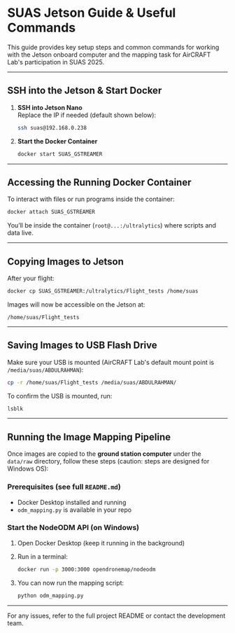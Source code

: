 
# SUAS Jetson Guide & Useful Commands

This guide provides key setup steps and common commands for working with the Jetson onboard computer and the mapping task for AirCRAFT Lab's participation in SUAS 2025.

---

##  SSH into the Jetson & Start Docker

1. **SSH into Jetson Nano**  
   Replace the IP if needed (default shown below):
   ```bash
   ssh suas@192.168.0.238
   ```

2. **Start the Docker Container**  
   ```bash
   docker start SUAS_GSTREAMER
   ```
---

##  Accessing the Running Docker Container

To interact with files or run programs inside the container:
   ```bash
   docker attach SUAS_GSTREAMER
   ```
You’ll be inside the container (`root@...:/ultralytics`) where scripts and data live.

---

##  Copying Images to Jetson

After your flight:
```bash
docker cp SUAS_GSTREAMER:/ultralytics/Flight_tests /home/suas
```

Images will now be accessible on the Jetson at:
```
/home/suas/Flight_tests
```

---

##  Saving Images to USB Flash Drive

Make sure your USB is mounted (AirCRAFT Lab's default mount point is `/media/suas/ABDULRAHMAN`):
```bash
cp -r /home/suas/Flight_tests /media/suas/ABDULRAHMAN/
```

To confirm the USB is mounted, run:
```bash
lsblk
```

---

##  Running the Image Mapping Pipeline

Once images are copied to the **ground station computer** under the `data/raw` directory, follow these steps (caution: steps are designed for Windows OS):

###  Prerequisites (see full `README.md`)
- Docker Desktop installed and running  
- `odm_mapping.py` is available in your repo

###  Start the NodeODM API (on Windows)

1. Open Docker Desktop (keep it running in the background)
2. Run in a terminal:
   ```bash
   docker run -p 3000:3000 opendronemap/nodeodm
   ```

3. You can now run the mapping script:
   ```bash
   python odm_mapping.py
   ```

---

For any issues, refer to the full project README or contact the development team.
```
